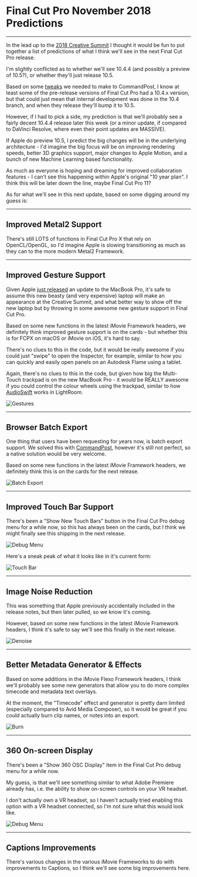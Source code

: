 # Final Cut Pro November 2018 Predictions
---

In the lead up to the [2018 Creative Summit](http://www.fcpxcreativesummit.com) I thought it would be fun to put together a list of predictions of what I think we'll see in the next Final Cut Pro release.

I'm slightly conflicted as to whether we'll see 10.4.4 (and possibly a preview of 10.5?), or whether they'll just release 10.5.

Based on some [tweaks](https://github.com/CommandPost/CommandPost/commit/2075c8fca3c96c0aa1041808e9c7836776169b58) we needed to make to CommandPost, I know at least some of the pre-release versions of Final Cut Pro had a 10.4.x version, but that could just mean that internal development was done in the 10.4 branch, and when they release they'll bump it to 10.5.

However, if I had to pick a side, my prediction is that we'll probably see a fairly decent 10.4.4 release later this week (or a minor update, if compared to DaVinci Resolve, where even their point updates are MASSIVE).

If Apple do preview 10.5, I predict the big changes will be in the underlying architecture - I'd imagine the big focus will be on improving rendering speeds, better 3D graphics support, major changes to Apple Motion, and a bunch of new Machine Learning based functionality.

As much as everyone is hoping and dreaming for improved collaboration features - I can't see this happening within Apple's original "10 year plan". I think this will be later down the line, maybe Final Cut Pro 11?

As for what we'll see in this next update, based on some digging around my guess is:

---

## Improved Metal2 Support

There's still LOTS of functions in Final Cut Pro X that rely on OpenCL/OpenGL, so I'd imagine Apple is slowing transitioning as much as they can to the more modern Metal2 Framework.

---

## Improved Gesture Support

Given Apple [just released](https://www.theverge.com/2018/11/14/18093628/apple-macbook-pro-amd-radeon-pro-vega-20-16-gpu-options-buy) an update to the MacBook Pro, it's safe to assume this new beasty (and very expensive) laptop will make an appearance at the Creative Summit, and what better way to show off the new laptop but by throwing in some awesome new gesture support in Final Cut Pro.

Based on some new functions in the latest iMovie Framework headers, we definitely think improved gesture support is on the cards - but whether this is for FCPX on macOS or iMovie on iOS, it's hard to say.

There's no clues to this in the code, but it would be really awesome if you could just "swipe" to open the Inspector, for example, similar to how you can quickly and easily open panels on an Autodesk Flame using a tablet.

Again, there's no clues to this in the code, but given how big the Multi-Touch trackpad is on the new MacBook Pro - it would be REALLY awesome if you could control the colour wheels using the trackpad, similar to how [AudioSwift](https://audioswiftapp.com/lightroom/) works in LightRoom.

![Gestures](../../images/gestures.png)

---

## Browser Batch Export

One thing that users have been requesting for years now, is batch export support. We solved this with [CommandPost](https://commandpost.io), however it's still not perfect, so a native solution would be very welcome.

Based on some new functions in the latest iMovie Framework headers, we definitely think this is on the cards for the next release.

![Batch Export](../../images/batch-export.png)

---

## Improved Touch Bar Support

There's been a "Show New Touch Bars" button in the Final Cut Pro debug menu for a while now, so this has always been on the cards, but I think we might finally see this shipping in the next release.

![Debug Menu](../../images/debug-tb.png)

Here's a sneak peak of what it looks like in it's current form:

![Touch Bar](../../images/touchbar.jpg)

---

## Image Noise Reduction

This was something that Apple previously accidentally included in the release notes, but then later pulled, so we know it's coming.

However, based on some new functions in the latest iMovie Framework headers, I think it's safe to say we'll see this finally in the next release.

![Denoise](../../images/denoise.png)


---

## Better Metadata Generator & Effects

Based on some additions in the iMovie Flexo Framework headers, I think we'll probably see some new generators that allow you to do more complex timecode and metadata text overlays.

At the moment, the "Timecode" effect and generator is pretty darn limited (especially compared to Avid Media Composer), so it would be great if you could actually burn clip names, or notes into an export.

![Burn](../../images/burn.png)

---

## 360 On-screen Display

There's been a "Show 360 OSC Display" item in the Final Cut Pro debug menu for a while now.

My guess, is that we'll see something similar to what Adobe Premiere already has, i.e. the ability to show on-screen controls on your VR headset.

I don't actually own a VR headset, so I haven't actually tried enabling this option with a VR headset connected, so I'm not sure what this would look like.

![Debug Menu](../../images/debug-360.png)

---

## Captions Improvements

There's various changes in the various iMovie Frameworks to do with improvements to Captions, so I think we'll see some big improvements here.